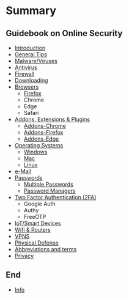 # Summary

## Guidebook on Online Security

* [Introduction](README.md)
* [General Tips](general-tips.md)
* [Malware/Viruses](malwareviruses.md)
* [Antivirus](antivirus.md)
* [Firewall](firewall.md)
* [Downloading](downloading.md)
* [Browsers](browsers.md)
  * [Firefox](browsers/firefox.md)
  * Chrome
  * Edge
  * Safari
* [Addons, Extensions & Plugins](addons-extensions-and-plugins.md)
  * [Addons-Chrome](addons-extensions-and-plugins/test.md)
  * [Addons-Firefox](addons-firefox.md)
  * [Addons-Edge](addons-extensions-and-plugins/edge.md)
* [Operating Systems](operating-systems.md)
  * [Windows](operating-systems/windows.md)
  * [Mac](operating-systems/mac.md)
  * [Linux](operating-systems/linux.md)
* [e-Mail](e-mail.md)
* [Passwords](passwords.md)
  * [Multiple Passwords](passwords/multiple-passwords.md)
  * [Password Managers](passwords/password-managers.md)
* [Two Factor Authentication \(2FA\)](two-factor-authentication-2fa.md)
  * Google Auth
  * Authy
  * FreeOTP
* [IoT/Smart Devices](iotsmart-devices.md)
* [Wifi & Routers](wifi-and-routers.md)
* [VPNS](vpns.md)
* [Physical Defense](physical-defense.md)
* [Abbreviations and terms](abbreviations-and-terms.md)
* [Privacy](privacy.md)

## End

* [Info](end.md)

